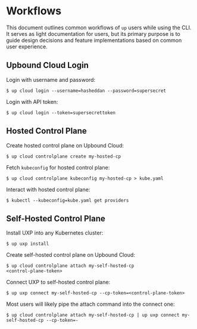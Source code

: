 # Workflows

This document outlines common workflows of `up` users while using the CLI. It
serves as light documentation for users, but its primary purpose is to guide
design decisions and feature implementations based on common user experience.

## Upbound Cloud Login

Login with username and password:

```
$ up cloud login --username=hasheddan --password=supersecret
```

Login with API token:

```
$ up cloud login --token=supersecrettoken
```

## Hosted Control Plane

Create hosted control plane on Upbound Cloud:

```
$ up cloud controlplane create my-hosted-cp
```

Fetch `kubeconfig` for hosted control plane:

```
$ up cloud controlplane kubeconfig my-hosted-cp > kube.yaml
```

Interact with hosted control plane:

```
$ kubectl --kubeconfig=kube.yaml get providers
```

## Self-Hosted Control Plane

Install UXP into any Kubernetes cluster:

```
$ up uxp install
```

Create self-hosted control plane on Upbound Cloud:

```
$ up cloud controlplane attach my-self-hosted-cp
<control-plane-token>
```

Connect UXP to self-hosted control plane:

```
$ up uxp connect my-self-hosted-cp --cp-token=<control-plane-token>
```

Most users will likely pipe the attach command into the connect one:

```
$ up cloud controlplane attach my-self-hosted-cp | up uxp connect my-self-hosted-cp --cp-token=-
```
